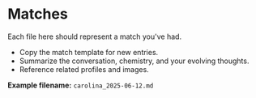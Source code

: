 # Matches

Each file here should represent a match you've had.

- Copy the match template for new entries.
- Summarize the conversation, chemistry, and your evolving thoughts.
- Reference related profiles and images.

**Example filename:** `carolina_2025-06-12.md`
